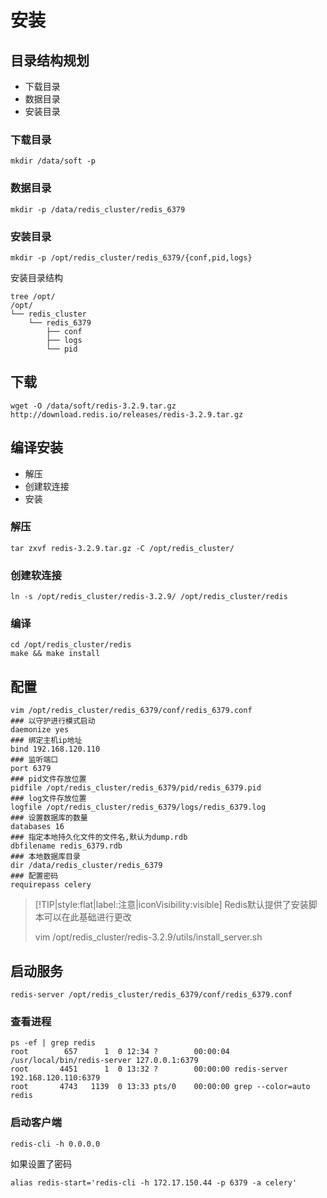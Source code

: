 # 安装

## 目录结构规划

+ 下载目录
+ 数据目录
+ 安装目录

### 下载目录
```
mkdir /data/soft -p
```
### 数据目录
```
mkdir -p /data/redis_cluster/redis_6379
```
### 安装目录
```
mkdir -p /opt/redis_cluster/redis_6379/{conf,pid,logs}
```
安装目录结构
```
tree /opt/
/opt/
└── redis_cluster
    └── redis_6379
        ├── conf
        ├── logs
        └── pid
```

## 下载
```
wget -O /data/soft/redis-3.2.9.tar.gz http://download.redis.io/releases/redis-3.2.9.tar.gz
```

## 编译安装

+ 解压
+ 创建软连接
+ 安装

### 解压
```
tar zxvf redis-3.2.9.tar.gz -C /opt/redis_cluster/
```
### 创建软连接
```
ln -s /opt/redis_cluster/redis-3.2.9/ /opt/redis_cluster/redis
```
### 编译
```
cd /opt/redis_cluster/redis
make && make install
```

## 配置
```
vim /opt/redis_cluster/redis_6379/conf/redis_6379.conf
### 以守护进行模式启动
daemonize yes
### 绑定主机ip地址
bind 192.168.120.110
### 监听端口
port 6379
### pid文件存放位置
pidfile /opt/redis_cluster/redis_6379/pid/redis_6379.pid
### log文件存放位置
logfile /opt/redis_cluster/redis_6379/logs/redis_6379.log
### 设置数据库的数量
databases 16
### 指定本地持久化文件的文件名,默认为dump.rdb
dbfilename redis_6379.rdb
### 本地数据库目录
dir /data/redis_cluster/redis_6379
### 配置密码
requirepass celery
```
> [!TIP|style:flat|label:注意|iconVisibility:visible]
> Redis默认提供了安装脚本可以在此基础进行更改
>
> vim /opt/redis_cluster/redis-3.2.9/utils/install_server.sh

## 启动服务
```
redis-server /opt/redis_cluster/redis_6379/conf/redis_6379.conf
```

### 查看进程
```
ps -ef | grep redis
root        657      1  0 12:34 ?        00:00:04 /usr/local/bin/redis-server 127.0.0.1:6379
root       4451      1  0 13:32 ?        00:00:00 redis-server 192.168.120.110:6379
root       4743   1139  0 13:33 pts/0    00:00:00 grep --color=auto redis
```
### 启动客户端
```
redis-cli -h 0.0.0.0
```
如果设置了密码
```
alias redis-start='redis-cli -h 172.17.150.44 -p 6379 -a celery'
```
